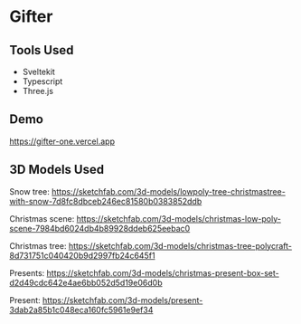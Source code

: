 # Gifter

## Tools Used
- Sveltekit
- Typescript
- Three.js

## Demo
https://gifter-one.vercel.app

## 3D Models Used
Snow tree: https://sketchfab.com/3d-models/lowpoly-tree-christmastree-with-snow-7d8fc8dbceb246ec81580b0383852ddb

Christmas scene: https://sketchfab.com/3d-models/christmas-low-poly-scene-7984bd6024db4b89928ddeb625eebac0

Christmas tree: https://sketchfab.com/3d-models/christmas-tree-polycraft-8d731751c040420b9d2997fb24c645f1

Presents: https://sketchfab.com/3d-models/christmas-present-box-set-d2d49cdc642e4ae6bb052d5d19e06d0b

Present: https://sketchfab.com/3d-models/present-3dab2a85b1c048eca160fc5961e9ef34
